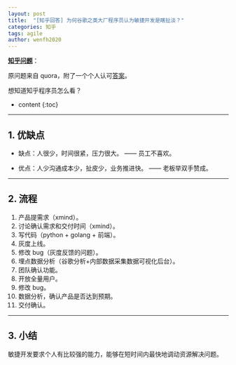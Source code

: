 ```yaml
---
layout: post
title:  "[知乎回答] 为何谷歌之类大厂程序员认为敏捷开发是瞎扯淡？"
categories: 知乎
tags: agile
author: wenfh2020
---
```


[**知乎问题**](https://www.zhihu.com/question/340916482/answer/2285167821)：

原问题来自 quora，附了一个个人认可[答案](https://www.quora.com/Why-do-some-developers-at-strong-companies-like-Google-consider-Agile-development-to-be-nonsense/answer/David-Jeske?share=1)。

想知道知乎程序员怎么看？




* content
{:toc}

---

## 1. 优缺点

* 缺点：人很少，时间很紧，压力很大。 —— 员工不喜欢。

* 优点：人少沟通成本少，扯皮少，业务推进快。 —— 老板举双手赞成。

---

## 2. 流程

1. 产品提需求（xmind）。
2. 讨论确认需求和交付时间（xmind）。
3. 写代码（python + golang + 前端）。
4. 灰度上线。
5. 修改 bug（灰度反馈的问题）。
6. 埋点数据分析（谷歌分析+内部数据采集数据可视化后台）。
7. 团队确认功能。
8. 开放全量用户。
9. 修改 bug。
10. 数据分析，确认产品是否达到预期。
11. 交付确认。

---

## 3. 小结

敏捷开发要求个人有比较强的能力，能够在短时间内最快地调动资源解决问题。
